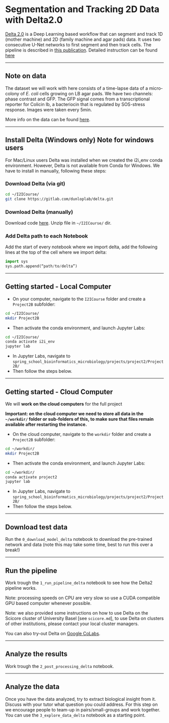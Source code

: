 # Segmentation and Tracking 2D Data with Delta2.0

[Delta 2.0](https://gitlab.com/dunloplab/delta) is a Deep Learning based workflow that can segment and track 1D (mother machine) and 2D (family machine and agar pads) data. It uses two consecutive U-Net networks to first segment and then track cells. The pipeline is described in [this publication](https://doi.org/10.1371/journal.pcbi.1009797). Detailed instruction can be found [here](https://delta.readthedocs.io/en/latest/index.html)

---

## Note on data

The dataset we will work with here consists of a time-lapse data of a micro-colony of *E. coli* cells growing on LB agar pads. We have two channels: phase contrast and GFP. The GFP signal comes from a transcriptional reporter for Colicin Ib, a bacteriocin that is regulated by SOS-stress response. Images were taken every 5min.

More info on the data can be found [here](https://doi.org/10.1016/j.cels.2018.03.009).

---

## Install Delta (Windows only) Note for windows users

For Mac/Linux users Delta was installed when we created the i2i_env conda environment.
However, Delta is not available from Conda for Windows. We have to install in manually, following these steps:

### Download Delta (via git)
  
```bash
cd ~/I2ICourse/
git clone https://gitlab.com/dunloplab/delta.git
```

### Download Delta (manually)

Download code [here](https://gitlab.com/dunloplab/delta.git). Unzip file in `~/I2ICourse/` dir.

### Add Delta path to each Notebook

Add the start of every notebook where we import delta, add the following lines at the top of the cell where we import delta:

```python
import sys
sys.path.append(“path/to/delta”)
```

---

## Getting started - Local Computer

- On your computer, navigate to the `I2ICourse` folder and create a `Project2B` subfolder:

```bash
cd ~/I2ICourse/
mkdir Project2B
```

- Then activate the conda environment, and launch Jupyter Labs:  

```bash
cd ~/I2ICourse/
conda activate i2i_env
jupyter lab
```

- In Jupyter Labs, navigate to `spring_school_bioinformatics_microbiology/projects/project2/Project2B/`
- Then follow the steps below.

---

## Getting started - Cloud Computer

We will **work on the cloud computers** for the full project

**Important: on the cloud computer we need to store all data in the `~/workdir/` folder or sub-folders of this, to make sure that files remain available after restarting the instance.**

- On the cloud computer, navigate to the `workdir` folder and create a `Project2B` subfolder:

```bash
cd ~/workdir/
mkdir Project2B
```

- Then activate the conda environment, and launch Jupyter Labs:  

```bash
cd ~/workdir/
conda activate project2
jupyter lab
```

- In Jupyter Labs, navigate to `spring_school_bioinformatics_microbiology/projects/project2/Project2B/`
- Then follow the steps below.

---

## Download test data

Run the `0_download_model_delta` notebook to download the pre-trained network and data (note this may take some time, best to run this over a break!)

---

## Run the pipeline

Work trough the `1_run_pipeline_delta` notebook to see how the Delta2 pipeline works.

Note: processing speeds on CPU are very slow so use a CUDA compatible GPU based computer whenever possible.

Note: we also provided some instructions on how to use Delta on the Scicore cluster of University Basel [see `scicore.md`], to use Delta on clusters of other institutions, please contact your local cluster managers.

You can also try-out Delta on [Google CoLabs](https://colab.research.google.com/drive/1UL9oXmcJFRBAm0BMQy_DMKg4VHYGgtxZ).

---

## Analyze the results

Work trough the `2_post_processing_delta` notebook.

---

## Analyze the data

Once you have the data analyzed, try to extract biological insight from it. Discuss with your tutor what question you could address. For this step on we encourage people to team-up in pairs/small-groups and work together. You can use the `3_explore_data_delta` notebook as a starting point.
